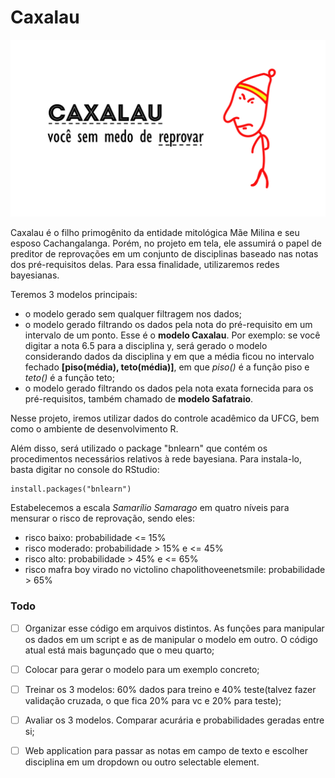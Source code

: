 # Caxalau

![](https://raw.githubusercontent.com/lucaspk/caxalau/master/Caxalau%20preditor.png)

Caxalau é o filho primogênito da entidade mitológica Mãe Milina e seu esposo Cachangalanga. Porém, no projeto em tela, ele assumirá o papel de preditor de reprovações em um conjunto de disciplinas baseado nas notas dos pré-requisitos delas. Para essa finalidade, utilizaremos redes bayesianas.

Teremos 3 modelos principais:
- o modelo gerado sem qualquer filtragem nos dados;
- o modelo gerado filtrando os dados pela nota do pré-requisito em um intervalo de um ponto. Esse é o **modelo Caxalau**. Por exemplo: se você digitar a nota 6.5 para a disciplina y, será gerado o modelo considerando dados da disciplina y em que a média ficou no intervalo fechado **[piso(média), teto(média)]**, em que *piso()* é a função piso e *teto()* é a função teto;
- o modelo gerado filtrando os dados pela nota exata fornecida para os pré-requisitos, também chamado de **modelo Safatraio**.

Nesse projeto, iremos utilizar dados do controle acadêmico da UFCG, bem como o ambiente de desenvolvimento R.

Além disso, será utilizado o package "bnlearn" que contém os procedimentos necessários relativos à rede bayesiana. Para instala-lo, basta digitar no console do RStudio:

    install.packages("bnlearn")

Estabelecemos a escala *Samarílio Samarago* em quatro níveis para mensurar o risco de reprovação, sendo eles:
- risco baixo: probabilidade <= 15%
- risco moderado: probabilidade > 15% e <= 45%
- risco alto: probabilidade > 45% e <= 65%
- risco mafra boy virado no victolino chapolithoveenetsmile: probabilidade > 65% 

### Todo 

- [ ] Organizar esse código em arquivos distintos. As funções para manipular os dados em um script e as de manipular o modelo em outro. O código atual está mais bagunçado que o meu quarto;
- [ ] Colocar para gerar o modelo para um exemplo concreto;
- [ ] Treinar os 3 modelos: 60% dados para treino e 40% teste(talvez fazer validação cruzada, o que fica 20% para vc e 20% para teste);
- [ ] Avaliar os 3 modelos. Comparar acurária e probabilidades geradas entre si;
- [ ] Web application para passar as notas em campo de texto e escolher disciplina em um dropdown ou outro selectable element. 

